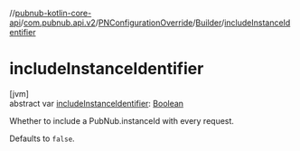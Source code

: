 //[pubnub-kotlin-core-api](../../../../index.md)/[com.pubnub.api.v2](../../index.md)/[PNConfigurationOverride](../index.md)/[Builder](index.md)/[includeInstanceIdentifier](include-instance-identifier.md)

# includeInstanceIdentifier

[jvm]\
abstract var [includeInstanceIdentifier](include-instance-identifier.md): [Boolean](https://kotlinlang.org/api/core/kotlin-stdlib/kotlin/-boolean/index.html)

Whether to include a PubNub.instanceId with every request.

Defaults to `false`.
